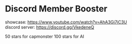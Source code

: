 # Discord Member Booster
showcase: https://www.youtube.com/watch?v=AhA3Gi7iC3U<br>
discord server: https://discord.gg/VkedeneQ<br>

50 stars for capmonster
100 stars for AI
